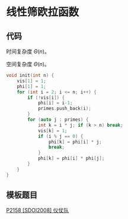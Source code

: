 # 线性筛欧拉函数

## 代码

时间复杂度 $\Theta(n)$。

空间复杂度 $\Theta(n)$。

```cpp
void init(int n) {
    vis[1] = 1;
    phi[1] = 1;
    for (int i = 2; i <= n; i++) {
        if (!vis[i]) {
            phi[i] = i-1;
            primes.push_back(i);
        }
        for (auto j : primes) {
            int k = i * j; if (k > n) break;
            vis[k] = 1;
            if (i % j == 0) {
                phi[k] = phi[i] * j;
                break;
            }
            phi[k] = phi[i] * phi[j];
        }
    }
}
```

## 模板题目

[P2158 [SDOI2008] 仪仗队](https://www.luogu.com.cn/problem/P2158)